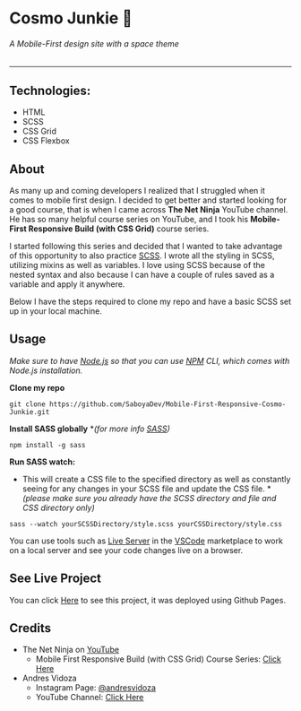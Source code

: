 # Cosmo Junkie :rocket:

###### A Mobile-First design site with a space theme

---

## Technologies:

- HTML
- SCSS
- CSS Grid
- CSS Flexbox

## About

As many up and coming developers I realized that I struggled when it comes to mobile first design. I decided to get better and started looking for a good course, that is when I came across **The Net Ninja** YouTube channel. He has so many helpful course series on YouTube, and I took his **Mobile-First Responsive Build (with CSS Grid)** course series.

I started following this series and decided that I wanted to take advantage of this opportunity to also practice [SCSS](https://sass-lang.com/). I wrote all the styling in SCSS, utilizing mixins as well as variables. I love using SCSS because of the nested syntax and also because I can have a couple of rules saved as a variable and apply it anywhere.

Below I have the steps required to clone my repo and have a basic SCSS set up in your local machine.

## Usage

_Make sure to have [Node.js](https://nodejs.org/en/) so that you can use [NPM](https://www.npmjs.com/) CLI, which comes with Node.js installation._

**Clone my repo**

`git clone https://github.com/SaboyaDev/Mobile-First-Responsive-Cosmo-Junkie.git`

**Install SASS globally** \*_(for more info [SASS](https://www.npmjs.com/package/sass))_

`npm install -g sass`

**Run SASS watch:**

- This will create a CSS file to the specified directory as well as constantly seeing for any changes in your SCSS file and update the CSS file. \*_(please make sure you already have the SCSS directory and file and CSS directory only)_

`sass --watch yourSCSSDirectory/style.scss yourCSSDirectory/style.css`

You can use tools such as [Live Server](https://marketplace.visualstudio.com/items?itemName=ritwickdey.LiveServer) in the [VSCode](https://code.visualstudio.com/) marketplace to work on a local server and see your code changes live on a browser.

## See Live Project

You can click [Here](https://saboyadev.github.io/Mobile-First-Responsive-Cosmo-Junkie/) to see this project, it was deployed using Github Pages.

## Credits

- The Net Ninja on [YouTube](https://www.youtube.com/channel/UCW5YeuERMmlnqo4oq8vwUpg)
  - Mobile First Responsive Build (with CSS Grid) Course Series: [Click Here]()
- Andres Vidoza
  - Instagram Page: [@andresvidoza](https://www.instagram.com/andresvidoza/?hl=en)
  - YouTube Channel: [Click Here](https://www.youtube.com/channel/UCC_NjLEb2Sley94py4vSYTA)
